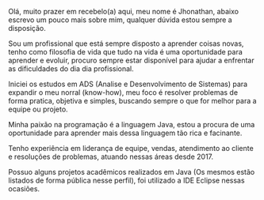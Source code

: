 Olá, muito prazer em recebelo(a) aqui, meu nome é Jhonathan, abaixo escrevo um pouco mais sobre mim, qualquer dúvida estou sempre a disposição.

Sou um profissional que está sempre disposto  a aprender coisas novas, tenho como filosofia de vida que tudo na vida é uma oportunidade para aprender e evoluir, procuro sempre estar disponível para ajudar a enfrentar as dificuldades do dia dia profissional.

Iniciei os estudos em ADS (Analise e Desenvolvimento de Sistemas) para expandir o meu norral (know-how), meu foco é resolver problemas de forma pratica, objetiva e simples, buscando sempre o que for melhor para a equipe ou projeto. 

Minha paixão na programação é a linguagem Java, estou a procura de uma oportunidade para aprender mais dessa linguagem tão rica e facinante.

Tenho experiência em liderança de equipe, vendas, atendimento ao cliente e resoluções de problemas, atuando nessas áreas desde 2017.

Possuo alguns projetos acadêmicos realizados em Java (Os mesmos estão listados de forma pública nesse perfil), foi utilizado a IDE Eclipse nessas ocasiões.
